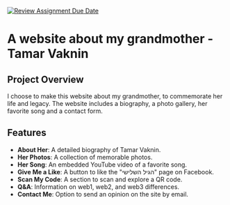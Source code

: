 [![Review Assignment Due Date](https://classroom.github.com/assets/deadline-readme-button-24ddc0f5d75046c5622901739e7c5dd533143b0c8e959d652212380cedb1ea36.svg)](https://classroom.github.com/a/GmyrjvXu)
# A website about my grandmother - Tamar Vaknin 

## Project Overview
I choose to make this website about my grandmother, to commemorate her life and legacy.
The website includes a biography, a photo gallery, her favorite song and a contact form.

## Features
- **About Her**: A detailed biography of Tamar Vaknin.
- **Her Photos**: A collection of memorable photos.
- **Her Song**: An embedded YouTube video of a favorite song.
- **Give Me a Like**: A button to like the "הגיל השלישי" page on Facebook.
- **Scan My Code**: A section to scan and explore a QR code.
- **Q&A**: Information on web1, web2, and web3 differences.
- **Contact Me**: Option to send an opinion on the site by email.
